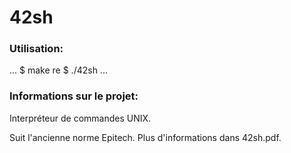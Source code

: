 # 42sh

### Utilisation:
...
$ make re
$ ./42sh
...

### Informations sur le projet:

Interpréteur de commandes UNIX.

Suit l'ancienne norme Epitech.
Plus d'informations dans 42sh.pdf.
